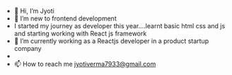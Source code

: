 - 👋 Hi, I’m Jyoti
- 👀 I’m new to frontend development
- I started my journey as developer this year....learnt basic html css and js and starting working with React js framework
- 🌱 I’m currently working as a Reactjs developer in a product startup company
- 
- 📫 How to reach me jyotiverma7933@gmail.com

<!---
jyotiv2023/jyotiv2023 is a ✨ special ✨ repository because its `README.md` (this file) appears on your GitHub profile.
You can click the Preview link to take a look at your changes.
--->
